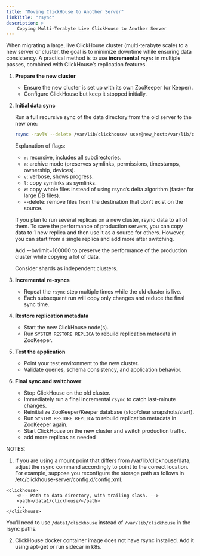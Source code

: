 ```yaml
---
title: "Moving ClickHouse to Another Server"
linkTitle: "rsync"
description: >
    Copying Multi-Terabyte Live ClickHouse to Another Server
---
```


When migrating a large, live ClickHouse cluster (multi-terabyte scale) to a new server or cluster, the goal is to minimize downtime while ensuring data consistency. A practical method is to use **incremental `rsync`** in multiple passes, combined with ClickHouse’s replication features.

1. **Prepare the new cluster**
    - Ensure the new cluster is set up with its own ZooKeeper (or Keeper).
    - Configure ClickHouse but keep it stopped initially.
2. **Initial data sync**
    
    Run a full recursive sync of the data directory from the old server to the new one:
    
    ```bash
    rsync -ravlW --delete /var/lib/clickhouse/ user@new_host:/var/lib/clickhouse/
    ```
    
    Explanation of flags:
    
    - `r`: recursive, includes all subdirectories.
    - `a`: archive mode (preserves symlinks, permissions, timestamps, ownership, devices).
    - `v`: verbose, shows progress.
    - `l`: copy symlinks as symlinks.
    - `W`: copy whole files instead of using rsync’s delta algorithm (faster for large DB files).
    - --delete: remove files from the destination that don’t exist on the source.

    If you plan to run several replicas on a new cluster, rsync data to all of them.  To save the performance of production servers, you can copy data to 1 new replica and then use it as a source for others. However, you can start from a single replica and add more after switching.

    Add --bwlimit=100000 to preserve the performance of the production cluster while copying a lot of data.
   
    Consider shards as independent clusters.
   
4. **Incremental re-syncs**
    - Repeat the `rsync` step multiple times while the old cluster is live.
    - Each subsequent run will copy only changes and reduce the final sync time.
5. **Restore replication metadata**
    - Start the new ClickHouse node(s).
    - Run `SYSTEM RESTORE REPLICA` to rebuild replication metadata in ZooKeeper.
6. **Test the application**
    - Point your test environment to the new cluster.
    - Validate queries, schema consistency, and application behavior.
7. **Final sync and switchover**
    - Stop ClickHouse on the old cluster.
    - Immediately run a final incremental `rsync` to catch last-minute changes.
    - Reinitialize ZooKeeper/Keeper database (stop/clear snapshots/start).
    - Run `SYSTEM RESTORE REPLICA` to rebuild replication metadata in ZooKeeper again.
    - Start ClickHouse on the new cluster and switch production traffic.
    - add more replicas as needed


NOTES: 

1. If you are using a mount point that differs from /var/lib/clickhouse/data, adjust the rsync command accordingly to point to the correct location. For example, suppose you reconfigure the storage path as follows in /etc/clickhouse-server/config.d/config.xml. 
```
<clickhouse>
    <!-- Path to data directory, with trailing slash. -->
    <path>/data1/clickhouse/</path>
    ...
</clickhouse>
```
You'll need to use `/data1/clickhouse` instead of `/var/lib/clickhouse` in the rsync paths. 

2. ClickHouse docker container image does not have rsync installed. Add it using apt-get or run sidecar in k8s.
